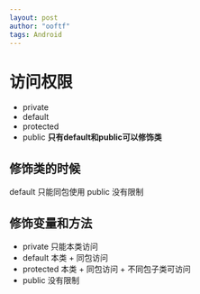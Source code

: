 ```yaml
---
layout: post
author: "ooftf"
tags: Android
---
```


# 访问权限
* private
* default
* protected
* public
**只有default和public可以修饰类**
## 修饰类的时候
default 只能同包使用
public  没有限制
##  修饰变量和方法
* private 只能本类访问
* default 本类 + 同包访问
* protected  本类 + 同包访问 + 不同包子类可访问
* public 没有限制
